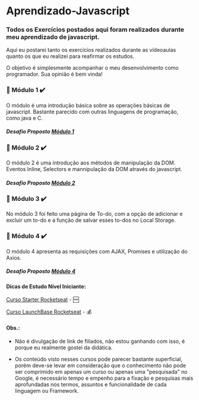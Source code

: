 # Aprendizado-Javascript

### Todos os Exercícios postados aqui foram realizados durante meu aprendizado de javascript.

Aqui eu postarei tanto os exercícios realizados durante as vídeoaulas quanto os que eu realizei para reafirmar os estudos.

O objetivo é simplesmente acompanhar o meu desenvolvimento como programador. Sua opinião é bem vinda!

### :green_book: Módulo 1 :heavy_check_mark:

O módulo é uma introdução básica sobre as operações básicas de javascript. Bastante parecido com outras linguagens de programação, como java e C.

##### Desafio Proposto [Módulo 1](https://skylab.rocketseat.com.br/api/files/1566498717618.pdf)

### :green_book: Módulo 2 :heavy_check_mark:

O módulo 2 é uma introdução aos métodos de manipulação da DOM. 
Eventos Inline, Selectors e mannipulação da DOM através do javascript.

##### Desafio Proposto [Módulo 2](https://skylab.rocketseat.com.br/api/files/1566499161406.pdf)

### :green_book: Módulo 3 :heavy_check_mark:

No módulo 3 foi feito uma página de To-do, com a opção de adicionar e excluir um to-do e a função de salvar esses to-dos no Local Storage.

### :green_book: Módulo 4 :heavy_check_mark:

O módulo 4 apresenta as requisições com AJAX, Promises e utilização do Axios.

##### Desafio Proposto [Módulo 4](https://skylab.rocketseat.com.br/api/files/1566499182493.pdf)



#### Dicas de Estudo Nível Iniciante:

[Curso Starter Rocketseat](https://rocketseat.com.br/starter) - :free:

[Curso LaunchBase Rocketseat](https://rocketseat.com.br/launchbase/inscricao/4.0) - :moneybag:



#### Obs.:

* Não é divulgação de link de filiados, não estou ganhando com isso, é porque eu realmente gostei da didática.

* Os conteúdo visto nesses cursos pode parecer bastante superficial, porém deve-se levar em consideração que o conhecimento não pode ser comprimido em apenas um curso ou apenas uma "pesquisada" no Google, é necessário tempo e empenho para a fixação e pesquisas mais aprofundadas nos termos, assuntos e funcionalidade de cada linguagem ou Framework.
